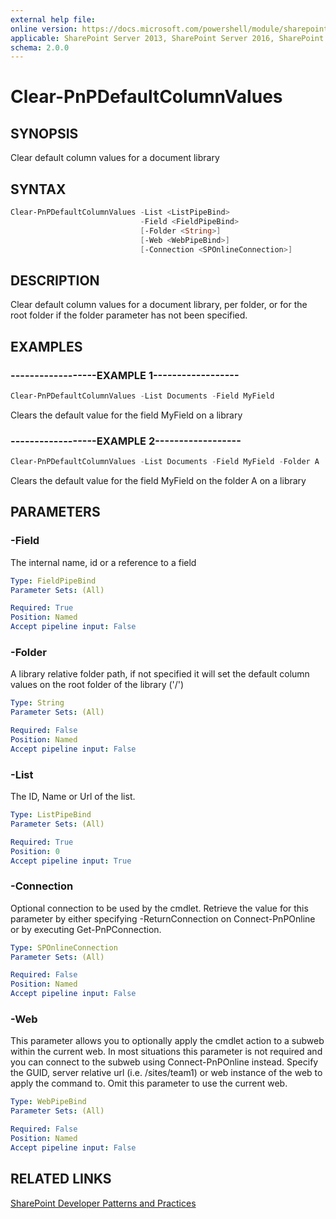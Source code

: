 ```yaml
---
external help file:
online version: https://docs.microsoft.com/powershell/module/sharepoint-pnp/clear-pnpdefaultcolumnvalues
applicable: SharePoint Server 2013, SharePoint Server 2016, SharePoint Server 2019, SharePoint Online
schema: 2.0.0
---
```

# Clear-PnPDefaultColumnValues

## SYNOPSIS
Clear default column values for a document library

## SYNTAX 

```powershell
Clear-PnPDefaultColumnValues -List <ListPipeBind>
                             -Field <FieldPipeBind>
                             [-Folder <String>]
                             [-Web <WebPipeBind>]
                             [-Connection <SPOnlineConnection>]
```

## DESCRIPTION
Clear default column values for a document library, per folder, or for the root folder if the folder parameter has not been specified.

## EXAMPLES

### ------------------EXAMPLE 1------------------
```powershell
Clear-PnPDefaultColumnValues -List Documents -Field MyField
```

Clears the default value for the field MyField on a library

### ------------------EXAMPLE 2------------------
```powershell
Clear-PnPDefaultColumnValues -List Documents -Field MyField -Folder A
```

Clears the default value for the field MyField on the folder A on a library

## PARAMETERS

### -Field
The internal name, id or a reference to a field

```yaml
Type: FieldPipeBind
Parameter Sets: (All)

Required: True
Position: Named
Accept pipeline input: False
```

### -Folder
A library relative folder path, if not specified it will set the default column values on the root folder of the library ('/')

```yaml
Type: String
Parameter Sets: (All)

Required: False
Position: Named
Accept pipeline input: False
```

### -List
The ID, Name or Url of the list.

```yaml
Type: ListPipeBind
Parameter Sets: (All)

Required: True
Position: 0
Accept pipeline input: True
```

### -Connection
Optional connection to be used by the cmdlet. Retrieve the value for this parameter by either specifying -ReturnConnection on Connect-PnPOnline or by executing Get-PnPConnection.

```yaml
Type: SPOnlineConnection
Parameter Sets: (All)

Required: False
Position: Named
Accept pipeline input: False
```

### -Web
This parameter allows you to optionally apply the cmdlet action to a subweb within the current web. In most situations this parameter is not required and you can connect to the subweb using Connect-PnPOnline instead. Specify the GUID, server relative url (i.e. /sites/team1) or web instance of the web to apply the command to. Omit this parameter to use the current web.

```yaml
Type: WebPipeBind
Parameter Sets: (All)

Required: False
Position: Named
Accept pipeline input: False
```

## RELATED LINKS

[SharePoint Developer Patterns and Practices](https://aka.ms/sppnp)